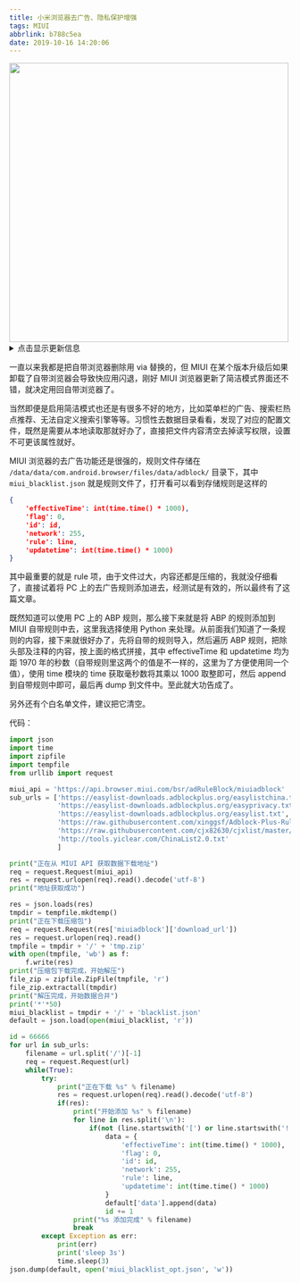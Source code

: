 ```yaml
---
title: 小米浏览器去广告、隐私保护增强
tags: MIUI
abbrlink: b788c5ea
date: 2019-10-16 14:20:06
---
```

<img src="https://i.loli.net/2019/10/16/jronISYk9gXcUxN.jpg" width="500"/>
<!--more-->

<details>
<summary>点击显示更新信息</summary>

{% note success %}
### 2019.3.14 更新
1. 当官方规则 API 返回空数据时跳过添加官方规则
2. 添加显示单个订阅规则调试（可能有误差）以及添加进度
3. 使用 [YUX-IO/ffp](https://github.com/YUX-IO/ffp) 的 demo 服务 <https://ffp.yux.io/> 代理下载规则，加速规则下载。（代理无法使用时会回退使用原地址）
4. 增加自动替换、防覆盖功能了。（防覆盖需要 chattr 命令支持，magisk 用户可以将 `/sbin/.magisk/busybox/chattr` 链接到 `/system/xbin/chattr`）

``` python
import json
import time
import zipfile
import tempfile
import os
from urllib import request

proxy = 'https://ffp.yux.io/'
miui_api = 'https://api.browser.miui.com/bsr/adRuleBlock/miuiadblock'
sub_urls = ['https://raw.githubusercontent.com/xinggsf/Adblock-Plus-Rule/master/ABP-FX.txt',
            'https://easylist-downloads.adblockplus.org/easylistchina+easylist.txt',
            'https://easylist-downloads.adblockplus.org/easyprivacy.txt',
            'https://easylist-downloads.adblockplus.org/antiadblockfilters.txt',
            'https://easylist-downloads.adblockplus.org/easyprivacy.tpl',
            'https://raw.githubusercontent.com/cjx82630/cjxlist/master/cjx-annoyance.txt'
            ]

flag = 0
print("正在从 MIUI API 获取数据下载地址")
req = request.Request(miui_api)
res = request.urlopen(req).read().decode('utf-8')
print("地址获取成功")

res = json.loads(res)
if res['miuiadblock']['download_url'] != '':
    flag = 1
    tmpdir = tempfile.mkdtemp()
    print("正在下载压缩包")
    req = request.Request(res['miuiadblock']['download_url'])
    res = request.urlopen(req).read()
    tmpfile = tmpdir + '/' + 'tmp.zip'
    with open(tmpfile, 'wb') as f:
        f.write(res)
    print("压缩包下载完成，开始解压")
    file_zip = zipfile.ZipFile(tmpfile, 'r')
    file_zip.extractall(tmpdir)
    print("解压完成，开始数据合并\n")
    miui_blacklist = tmpdir + '/' + 'blacklist.json'
    default = json.load(open(miui_blacklist, 'r'))
else:
    print("MIUI API 无数据")
    default = {'data': []}

id = 66666
total = 0
for url in sub_urls:
    _url = url
    url = proxy + url
    filename = url.split('/')[-1]
    req = request.Request(url)
    req.add_header('UserAgent', 'Mozilla/5.0 (Linux; Android 9; Redmi Note 7) AppleWebKit/537.36 (KHTML, like Gecko) Chrome/79.0.3945.93 Mobile Safari/537.36')
    while(True):
        try:
            print("正在下载 %s" % url)
            res = request.urlopen(req).read().decode('utf-8')
            if(res):
                lines = res.split('\n')
                length = len(lines)
                print("开始添加 %s，共计 %d 条 " % (filename, length))
                for line in lines:
                    if(line.startswith('[') or line.startswith('!') or (not line)):
                        length -= 1
                        continue
                    else:
                        data = {
                            'effectiveTime': int(time.time() * 1000),
                            'flag': 0,
                            'id': id,
                            'network': 255,
                            'rule': line,
                            'updatetime': int(time.time() * 1000)
                        }
                        default['data'].append(data)
                        id += 1
                        percent = (id - 66666 - total) / length
                        print("进度：{:.1%} [{}/{}]".format(percent, id - 66666 - total, length), end='\r')
                print("\n%s 添加完成\n" % filename)
                total += length
                break
        except Exception as err:
            url = _url
            print(err)
            print('sleep 3s')
            time.sleep(3)
json.dump(default, open('miui_blacklist.json', 'w'))

print("规则生成完毕，替换浏览器文件中")
os.system('su -c chown u0_a21:u0_a21 miui_blacklist.json')
os.system('su -c chattr -i /data/data/com.android.browser/files/data/adblock/miui_blacklist.json')
os.system('su -c mv miui_blacklist.json /data/data/com.android.browser/files/data/adblock')
os.system('su -c chmod 444 /data/data/com.android.browser/files/data/adblock/miui_blacklist.json')
os.system('su -c chattr +i /data/data/com.android.browser/files/data/adblock/miui_blacklist.json')

print("替换完成，清理缓存文件")
if flag:
    os.system('rm -rf %s' % tmpdir)
```
{% endnote %}

</details>


一直以来我都是把自带浏览器删除用 via 替换的，但 MIUI 在某个版本升级后如果卸载了自带浏览器会导致快应用闪退，刚好 MIUI 浏览器更新了简洁模式界面还不错，就决定用回自带浏览器了。

当然即便是启用简洁模式也还是有很多不好的地方，比如菜单栏的广告、搜索栏热点推荐、无法自定义搜索引擎等等。习惯性去数据目录看看，发现了对应的配置文件，既然是需要从本地读取那就好办了，直接把文件内容清空去掉读写权限，设置不可更该属性就好。

MIUI 浏览器的去广告功能还是很强的，规则文件存储在 `/data/data/com.android.browser/files/data/adblock/` 目录下，其中 `miui_blacklist.json` 就是规则文件了，打开看可以看到存储规则是这样的

``` json
{
    'effectiveTime': int(time.time() * 1000),
    'flag': 0,
    'id': id,
    'network': 255,
    'rule': line,
    'updatetime': int(time.time() * 1000)
}
```

其中最重要的就是 rule 项，由于文件过大，内容还都是压缩的，我就没仔细看了，直接试着将 PC 上的去广告规则添加进去，经测试是有效的，所以最终有了这篇文章。

既然知道可以使用 PC 上的 ABP 规则，那么接下来就是将 ABP 的规则添加到 MIUI 自带规则中去，这里我选择使用 Python 来处理。从前面我们知道了一条规则的内容，接下来就很好办了，先将自带的规则导入，然后遍历 ABP 规则，把除头部及注释的内容，按上面的格式拼接，其中 effectiveTime 和 updatetime 均为距 1970 年的秒数（自带规则里这两个的值是不一样的，这里为了方便使用同一个值），使用 time 模块的 time 获取毫秒数将其乘以 1000 取整即可，然后 append 到自带规则中即可，最后再 dump 到文件中。至此就大功告成了。

另外还有个白名单文件，建议把它清空。

代码：

``` python
import json
import time
import zipfile
import tempfile
from urllib import request

miui_api = 'https://api.browser.miui.com/bsr/adRuleBlock/miuiadblock'
sub_urls = ['https://easylist-downloads.adblockplus.org/easylistchina.txt',
            'https://easylist-downloads.adblockplus.org/easyprivacy.txt',
            'https://easylist-downloads.adblockplus.org/easylist.txt',
            'https://raw.githubusercontent.com/xinggsf/Adblock-Plus-Rule/master/ABP-FX.txt',
            'https://raw.githubusercontent.com/cjx82630/cjxlist/master/cjx-annoyance.txt',
            'http://tools.yiclear.com/ChinaList2.0.txt'
            ]

print("正在从 MIUI API 获取数据下载地址")
req = request.Request(miui_api)
res = request.urlopen(req).read().decode('utf-8')
print("地址获取成功")

res = json.loads(res)
tmpdir = tempfile.mkdtemp()
print("正在下载压缩包")
req = request.Request(res['miuiadblock']['download_url'])
res = request.urlopen(req).read()
tmpfile = tmpdir + '/' + 'tmp.zip'
with open(tmpfile, 'wb') as f:
    f.write(res)
print("压缩包下载完成，开始解压")
file_zip = zipfile.ZipFile(tmpfile, 'r')
file_zip.extractall(tmpdir)
print("解压完成，开始数据合并")
print('*'*50)
miui_blacklist = tmpdir + '/' + 'blacklist.json'
default = json.load(open(miui_blacklist, 'r'))

id = 66666
for url in sub_urls:
    filename = url.split('/')[-1]
    req = request.Request(url)
    while(True):
        try:
            print("正在下载 %s" % filename)
            res = request.urlopen(req).read().decode('utf-8')
            if(res):
                print("开始添加 %s" % filename)
                for line in res.split('\n'):
                    if(not (line.startswith('[') or line.startswith('!'))):
                        data = {
                            'effectiveTime': int(time.time() * 1000),
                            'flag': 0,
                            'id': id,
                            'network': 255,
                            'rule': line,
                            'updatetime': int(time.time() * 1000)
                        }
                        default['data'].append(data)
                        id += 1
                print("%s 添加完成" % filename)
                break
        except Exception as err:
            print(err)
            print('sleep 3s')
            time.sleep(3)
json.dump(default, open('miui_blacklist_opt.json', 'w'))

```
